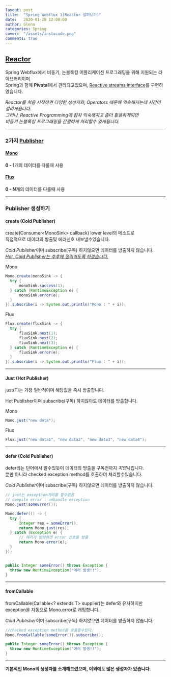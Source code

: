 ```yaml
---
layout: post
title:  "Spring Webflux 1(Reactor 살펴보기)"
date:   2020-01-28 12:00:00
author: Glenn
categories: Spring
cover:  "/assets/instacode.png"
comments: true
---
```


## [Reactor](https://projectreactor.io/)
Spring Webflux에서 비동기, 논블록킹 어플리케이션 프로그래밍을 위해 지원되는 라이브러리이며  
Spring과 함께 **Pivotal**에서 관리되고있으며, [Reactive streams interface](https://www.reactive-streams.org/)를 구현하였습니다.

*Reactor를 처음 시작하면 다양한 생성자와, Operators 때문에 익숙해지는데 시간이 걸리게됩니다.*  
*그러나, Reactive Programming에 점차 익숙해지고 좀더 활용하게되면*  
*비동기 논블록킹 프로그래밍을 간결하게 처리할수 있게됩니다.*

---

### 2가지 [Publisher](https://projectreactor.io/docs/core/release/api/reactor/core/publisher/package-summary.html) 
#### [Mono](https://projectreactor.io/docs/core/release/api/reactor/core/publisher/Mono.html)
**0 - 1**개의 데이터를 다룰때 사용

#### [Flux](https://projectreactor.io/docs/core/release/api/reactor/core/publisher/Flux.html)
**0 - N**개의 데이터를 다룰때 사용

---

### Publisher 생성하기
#### create (Cold Publisher)

create(Consumer<MonoSink<T>> callback) lower level의 메소드로  
직접적으로 데이터의 방출및 에러신호 내보낼수있습니다.

*Cold Publisher*이며 subscribe(구독) 하지않으면 데이터를 방출하지 않습니다.  
*[Hot, Cold Publisher는 추후에 정리하도록 하겠습니다.](https://projectreactor.io/docs/core/release/reference/#reactor.hotCold)*

Mono
```java
Mono.create(monoSink -> {
  try {
      monoSink.success(1);
  } catch (RuntimeException e) {
      monoSink.error(e);
  }
}).subscribe(i -> System.out.println("Mono : " + i));

```

Flux
```java
Flux.create(fluxSink -> {
  try {
      fluxSink.next(1);
      fluxSink.next(2);
      fluxSink.next(3);
  } catch (RuntimeException e) {
      fluxSink.error(e);
  }
}).subscribe(i -> System.out.println("Flux : " + i));
```

---

#### Just (Hot Publisher)
just(T)는 가장 일반적이며 해당값을 즉시 방출합니다.

Hot Publisher이며 subscribe(구독) 하지않아도 데이터를 방출합니다.  

Mono
```java
Mono.just("new data");
```

Flux
```java
Flux.just("new data1", "new data2", "new data3", "new data4");
```

---

#### defer (Cold Publisher)
defer라는 단어에서 알수있듯이 데이터의 방출을 구독전까지 *지연*시킵니다.  
뿐만 아니라 checked exception method를 호출하여 처리할수있습니다.  

*Cold Publisher*이며 subscribe(구독) 하지않으면 데이터를 방출하지 않습니다.
  
```java
// just는 exception처리를 할수없음
// compile error : unhandle exception
Mono.just(someError());

Mono.defer(() -> {
  try {
      Integer res = someError();
      return Mono.just(res);
  } catch (Exception e) {
      // 에러가 발생하면 error 신호를 방출
      return Mono.error(e);
  }
});


public Integer someError() throws Exception {
  throw new RuntimeException("에러 발생!!");
}
```

---

#### fromCallable
fromCallable(Callable<? extends T> supplier)는 defer와 유사하지만  
exception을 자동으로 Mono.error로 래핑합니다.
  
*Cold Publisher*이며 subscribe(구독) 하지않으면 데이터를 방출하지 않습니다.  

```java
//checked exception method를 호출할수있다.
Mono.fromCallable(someError()).subscribe();

public Integer someError() throws Exception {
  throw new RuntimeException("에러 발생!!");
}
```

---

**기본적인 Mono의 생성자를 소개해드렸으며, 이외에도 많은 생성자가 있습니다.**  
